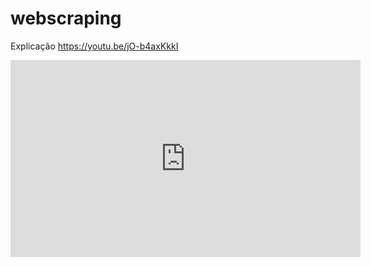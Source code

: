 # webscraping

Explicação
https://youtu.be/jO-b4axKkkI

<iframe width="560" height="315" src="https://www.youtube.com/embed/jO-b4axKkkI" frameborder="0" allow="accelerometer; autoplay; clipboard-write; encrypted-media; gyroscope; picture-in-picture" allowfullscreen></iframe>
